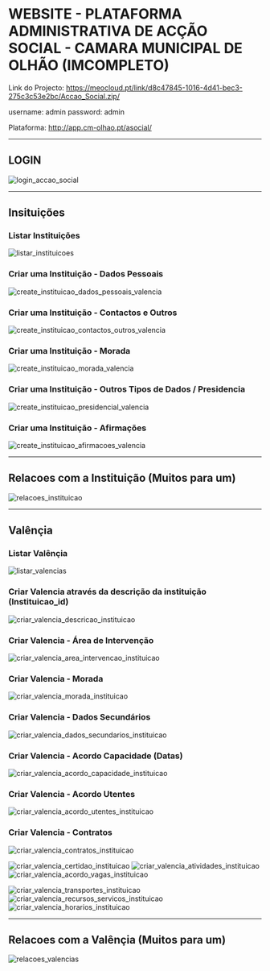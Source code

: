 # WEBSITE - PLATAFORMA ADMINISTRATIVA DE ACÇÃO SOCIAL - CAMARA MUNICIPAL DE OLHÃO (IMCOMPLETO)

Link do Projecto: https://meocloud.pt/link/d8c47845-1016-4d41-bec3-275c3c53e2bc/Accao_Social.zip/

username: admin
password: admin

Plataforma: http://app.cm-olhao.pt/asocial/

-----------------------------------------------------------------------------------------------------------------------------------------------------------------------

## LOGIN

![login_accao_social](https://user-images.githubusercontent.com/9846274/204523112-d7a6468c-f0e5-4296-bd12-2387dc61646e.png)

-----------------------------------------------------------------------------------------------------------------------------------------------------------------------

## Insituições

### Listar Instituições

![listar_instituicoes](https://user-images.githubusercontent.com/9846274/204527294-10b6796f-1c23-4803-b209-d0daf5d90a6a.png)

### Criar uma Instituição - Dados Pessoais

![create_instituicao_dados_pessoais_valencia](https://user-images.githubusercontent.com/9846274/204533931-7860a673-9c90-44a6-8133-3a91a260224c.png)

### Criar uma Instituição - Contactos e Outros

![create_instituicao_contactos_outros_valencia](https://user-images.githubusercontent.com/9846274/204534190-e9a50431-3a26-43af-9118-84cc859ffbf6.png)

### Criar uma Instituição - Morada

![create_instituicao_morada_valencia](https://user-images.githubusercontent.com/9846274/204534533-16862f46-1f2e-46d2-88a8-b0a2de0e3b4d.png)

### Criar uma Instituição - Outros Tipos de Dados / Presidencia

![create_instituicao_presidencial_valencia](https://user-images.githubusercontent.com/9846274/204535197-9b9ec4fc-f77d-4717-88fb-af8468e57fef.png)

### Criar uma Instituição - Afirmações

![create_instituicao_afirmacoes_valencia](https://user-images.githubusercontent.com/9846274/204535422-b4fcaeaf-5d2a-47f7-9140-281c8b7168c6.png)

---------------------------------------------------------------------------------------------------------------------------------------------------------------------

## Relacoes com a Instituição (Muitos para um)

![relacoes_instituicao](https://user-images.githubusercontent.com/9846274/204535721-cd1d8cbb-9063-4f26-b04d-da510e2efdc0.png)

-----------------------------------------------------------------------------------------------------------------------------------------------------------------------

## Valênçia

### Listar Valênçia

![listar_valencias](https://user-images.githubusercontent.com/9846274/204586801-f451ebd5-96e1-41e2-b8db-cb753fdb341a.png)

### Criar Valencia através da descrição da instituição (Instituicao_id)

![criar_valencia_descricao_instituicao](https://user-images.githubusercontent.com/9846274/204540325-8fdcd004-f0aa-42af-ad89-386258aedb91.png)

### Criar Valencia - Área de Intervenção

![criar_valencia_area_intervencao_instituicao](https://user-images.githubusercontent.com/9846274/204545276-f2d9bf4a-1610-4653-92c2-82d175942ba3.png)

### Criar Valencia - Morada

![criar_valencia_morada_instituicao](https://user-images.githubusercontent.com/9846274/204545271-f004e289-3f02-4bee-960e-a1c1a192f6f4.png)

### Criar Valencia - Dados Secundários

![criar_valencia_dados_secundarios_instituicao](https://user-images.githubusercontent.com/9846274/204545886-21d8c3a9-3b47-4d0d-8d8a-3a03ad845659.png)

### Criar Valencia - Acordo Capacidade (Datas)

![criar_valencia_acordo_capacidade_instituicao](https://user-images.githubusercontent.com/9846274/204552221-fb033b86-9fa6-4897-b3fd-f58f099196da.png)

### Criar Valencia - Acordo Utentes

![criar_valencia_acordo_utentes_instituicao](https://user-images.githubusercontent.com/9846274/204587007-125c20b9-c641-4039-a772-ad32ae4384c3.png)

### Criar Valencia - Contratos

![criar_valencia_contratos_instituicao](https://user-images.githubusercontent.com/9846274/204586989-dfdbe058-c8e0-48f3-b355-44d2b77eb802.png)



![criar_valencia_certidao_instituicao](https://user-images.githubusercontent.com/9846274/204586994-6a9e70dd-4496-4665-95cd-ad8266420e5e.png)
![criar_valencia_atividades_instituicao](https://user-images.githubusercontent.com/9846274/204586998-3af89918-574f-4403-b725-ba7867b3d2be.png)
![criar_valencia_acordo_vagas_instituicao](https://user-images.githubusercontent.com/9846274/204587003-cba678aa-ea0a-413c-8bf4-bf7419c461b3.png)


![criar_valencia_transportes_instituicao](https://user-images.githubusercontent.com/9846274/204587012-9ad5dc46-b494-4384-977e-b88b1d0e3a7b.png)
![criar_valencia_recursos_servicos_instituicao](https://user-images.githubusercontent.com/9846274/204587013-dd4ac832-6fc8-4996-8874-a5fe1d2393e8.png)
![criar_valencia_horarios_instituicao](https://user-images.githubusercontent.com/9846274/204587016-5d5fb394-9ca1-46e7-b75e-c4eb097f0fef.png)

-----------------------------------------------------------------------------------------------------------------------------------------------------------------------

## Relacoes com a Valênçia (Muitos para um)

![relacoes_valencias](https://user-images.githubusercontent.com/9846274/204587008-c0520287-76d8-41c2-8131-6e1956650f32.png)
